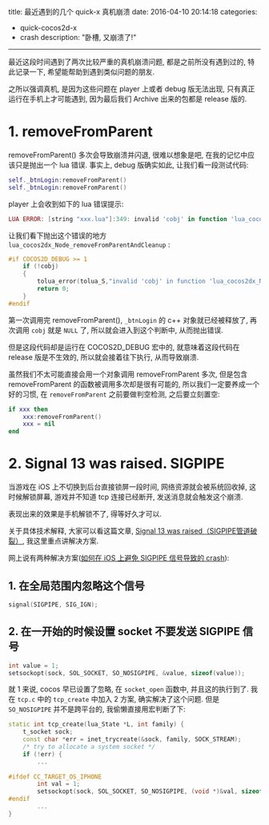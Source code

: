 title: 最近遇到的几个 quick-x  真机崩溃
date: 2016-04-10 20:14:18
categories:
- quick-cocos2d-x
- crash
description: "卧槽, 又崩溃了!"
---

最近这段时间遇到了两次比较严重的真机崩溃问题, 都是之前所没有遇到过的, 特此记录一下, 希望能帮助到遇到类似问题的朋友.

之所以强调真机, 是因为这些问题在 player 上或者 debug 版无法出现, 只有真正运行在手机上才可能遇到, 因为最后我们 Archive 出来的包都是 release 版的.


# 1. removeFromParent

removeFromParent() 多次会导致崩溃并闪退, 很难以想象是吧, 在我的记忆中应该只是抛出一个 lua 错误. 事实上, debug 版确实如此, 让我们看一段测试代码:

```lua
self._btnLogin:removeFromParent()
self._btnLogin:removeFromParent()
```

player 上会收到如下的 lua 错误提示:

```lua
LUA ERROR: [string "xxx.lua"]:349: invalid 'cobj' in function 'lua_cocos2dx_Node_removeFromParentAndCleanup'
```

让我们看下抛出这个错误的地方 `lua_cocos2dx_Node_removeFromParentAndCleanup` :

```c++
#if COCOS2D_DEBUG >= 1
    if (!cobj)
    {
        tolua_error(tolua_S,"invalid 'cobj' in function 'lua_cocos2dx_Node_removeFromParentAndCleanup'", nullptr);
        return 0;
    }
#endif
```

第一次调用完 removeFromParent(), `_btnLogin` 的 c++ 对象就已经被释放了, 再次调用 `cobj` 就是 `NULL` 了, 所以就会进入到这个判断中, 从而抛出错误.

但是这段代码却是运行在 COCOS2D_DEBUG 宏中的, 就意味着这段代码在 release 版是不生效的, 所以就会接着往下执行, 从而导致崩溃.

虽然我们不太可能直接会用一个对象调用 removeFromParent 多次, 但是包含 removeFromParent 的函数被调用多次却是很有可能的, 所以我们一定要养成一个好的习惯, 在 `removeFromParent` 之前要做判空检测, 之后要立刻置空:

```lua
if xxx then
    xxx:removeFromParent()
    xxx = nil
end
```


# 2. Signal 13 was raised. SIGPIPE

当游戏在 iOS 上不切换到后台直接锁屏一段时间, 网络资源就会被系统回收掉, 这时候解锁屏幕, 游戏并不知道 tcp 连接已经断开, 发送消息就会触发这个崩溃.

表现出来的效果是手机解锁不了, 得等好久才可以.

关于具体技术解释, 大家可以看这篇文章, [Signal 13 was raised（SIGPIPE管道破裂）][2], 我这里重点讲解决方案.

网上说有两种解决方案([如何在 iOS 上避免 SIGPIPE 信号导致的 crash][3]):

## 1. 在全局范围内忽略这个信号
```c++
signal(SIGPIPE, SIG_IGN);
```

## 2. 在一开始的时候设置 socket 不要发送 SIGPIPE 信号
```c++
int value = 1;
setsockopt(sock, SOL_SOCKET, SO_NOSIGPIPE, &value, sizeof(value));
```

就 1 来说, cocos 早已设置了忽略, 在 `socket_open` 函数中, 并且这的执行到了. 我在 `tcp.c` 中的 `tcp_create` 中加入 2 方案, 确实解决了这个问题. 但是 `SO_NOSIGPIPE` 并不是跨平台的, 我偷懒直接用宏判断了下:

```c++
static int tcp_create(lua_State *L, int family) {
    t_socket sock;
    const char *err = inet_trycreate(&sock, family, SOCK_STREAM);
    /* try to allocate a system socket */
    if (!err) {
        ...
        
#ifdef CC_TARGET_OS_IPHONE
        int val = 1;
        setsockopt(sock, SOL_SOCKET, SO_NOSIGPIPE, (void *)&val, sizeof(int));
#endif
        ...
}
```





[1]: http://ww2.sinaimg.cn/large/7f870d23gw1f2rxuvmowqj20wg0kmtjs.jpg
[2]: http://blog.csdn.net/jia12216/article/details/50844013
[3]: http://www.jianshu.com/p/1957d2b18d2c